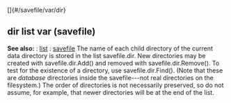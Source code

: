 []{#/savefile/var/dir}
  ## dir list var (savefile)
  **See also:**
  :   [list](ref/list)
  :   [savefile](ref/savefile)
  The name of each child directory of the current data directory is stored
  in the list savefile.dir. New directories may be created with
  savefile.dir.Add() and removed with savefile.dir.Remove(). To test for
  the existence of a directory, use savefile.dir.Find(). (Note that these
  are *database* directories inside the savefile---not real directories on
  the filesystem.)
  The order of directories is not necessarily preserved, so do not assume,
  for example, that newer directories will be at the end of the list.